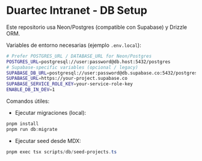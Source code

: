 <!--
Resumen generado automáticamente.

intranet-scaffold/DB_SETUP.md

2025-09-13T06:20:07.372Z

——————————————————————————————
Archivo .md: DB_SETUP.md
Tamaño: 530 caracteres, 30 líneas
Resumen básico generado automáticamente sin análisis de IA.
Contenido detectado basado en extensión y estructura básica.
-->
# Duartec Intranet - DB Setup

Este repositorio usa Neon/Postgres (compatible con Supabase) y Drizzle ORM.

Variables de entorno necesarias (ejemplo `.env.local`):

```bash
# Prefer POSTGRES_URL / DATABASE_URL for Neon/Postgres
POSTGRES_URL=postgresql://user:password@db.host:5432/postgres
# Supabase-specific variables (opcional / legacy)
SUPABASE_DB_URL=postgresql://user:password@db.supabase.co:5432/postgres
SUPABASE_URL=https://your-project.supabase.co
SUPABASE_SERVICE_ROLE_KEY=your-service-role-key
ENABLE_DB_IN_DEV=1
```

Comandos útiles:

- Ejecutar migraciones (local):

```powershell
pnpm install
pnpm run db:migrate
```

- Ejecutar seed desde MDX:

```powershell
pnpm exec tsx scripts/db/seed-projects.ts
```
